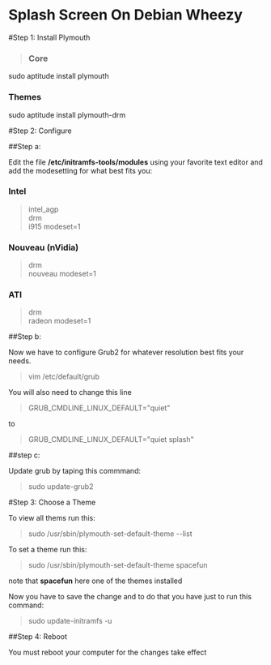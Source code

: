 Splash Screen On Debian Wheezy
==============================


#Step 1: Install Plymouth

> ### Core
sudo aptitude install plymouth
### Themes
sudo aptitude install plymouth-drm


#Step 2: Configure

##Step a:

Edit the file **/etc/initramfs-tools/modules** using your favorite text editor and add the modesetting for what best fits you:

### Intel
> intel_agp<br/>
drm<br/>
i915 modeset=1<br/>

### Nouveau (nVidia)
> drm<br/>
nouveau modeset=1<br/>


### ATI
>  drm<br/>
radeon modeset=1<br/>


##Step b:

Now we have to configure Grub2 for whatever resolution best fits your needs.

> vim /etc/default/grub

You will also need to change this line


> GRUB_CMDLINE_LINUX_DEFAULT="quiet"

 to

> GRUB_CMDLINE_LINUX_DEFAULT="quiet splash"

##step c:

Update grub by taping this commmand:

> sudo update-grub2

#Step 3: Choose a Theme

To view all thems run this:

> sudo /usr/sbin/plymouth-set-default-theme --list

To set a theme run this:

> sudo /usr/sbin/plymouth-set-default-theme spacefun

note that **spacefun** here one of the themes installed

Now you have to save the change and to do that you have just to run this command:

> sudo update-initramfs -u

##Step 4: Reboot

You must reboot your computer for the changes take effect
